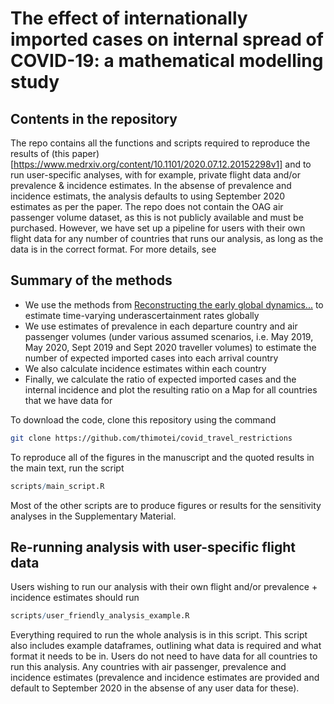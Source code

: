 # The effect of internationally imported cases on internal spread of COVID-19: a mathematical modelling study

## Contents in the repository
The repo contains all the functions and scripts required to reproduce the results of (this paper)[https://www.medrxiv.org/content/10.1101/2020.07.12.20152298v1]
and to run user-specific analyses, with for example, private flight data and/or prevalence & incidence estimates. In the absense of prevalence and incidence
estimats, the analysis defaults to using September 2020 estimates as per the paper. The repo does not contain the OAG air passenger volume dataset, as this
is not publicly available and must be purchased. However, we have set up a pipeline for users with their own flight data for any number of countries that runs 
our analysis, as long as the data is in the correct format. For more details, see 

## Summary of the methods
* We use the methods from [Reconstructing the early global dynamics...](https://bmcmedicine.biomedcentral.com/articles/10.1186/s12916-020-01790-9) to estimate time-varying underascertainment rates globally
* We use estimates of prevalence in each departure country and air passenger volumes (under various assumed scenarios, i.e. May 2019, May 2020, Sept 2019 and Sept 2020 traveller volumes) to estimate the number of expected imported cases into each arrival country
* We also calculate incidence estimates within each country
* Finally, we calculate the ratio of expected imported cases and the internal incidence and plot the resulting ratio on a Map for all countries that we have data for

To download the code, clone this repository using the command

```sh
git clone https://github.com/thimotei/covid_travel_restrictions
```

To reproduce all of the figures in the manuscript and the quoted results in the main text, run the script 
```r
scripts/main_script.R
```

Most of the other scripts are to produce figures or results for the sensitivity analyses in the Supplementary Material.

## Re-running analysis with user-specific flight data

Users wishing to run our analysis with their own flight and/or prevalence + incidence estimates should run

```r
scripts/user_friendly_analysis_example.R
```

Everything required to run the whole analysis is in this script. This script also includes example dataframes, outlining what data is required and
what format it needs to be in. Users do not need to have data for all countries to run this analysis. Any countries with air passenger, prevalence
and incidence estimates (prevalence and incidence estimates are provided and default to September 2020 in the absense of any user data for these). 
